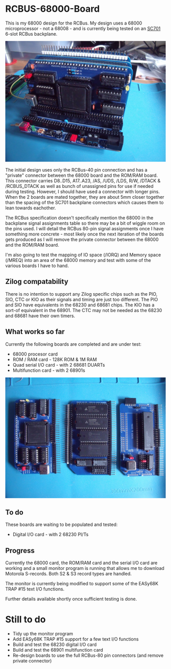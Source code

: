 # RCBUS-68000-Board

This is my 68000 design for the RCBus. My design uses a 68000 microprocessor - not a 68008 - and is currently being tested on an [SC701](https://smallcomputercentral.com/rcbus/sc700-series/sc701-rcbus-backplane/) 6-slot RCBus backplane.

![](./images/RCBus68000.JPG)

The initial design uses only the RCBus-40 pin connection and has a "private" connector between the 68000 board and the ROM/RAM board. This connector carries D8..D15, A17..A23, /AS, /UDS, /LDS, R/W, /DTACK & /RCBUS_DTACK as well as bunch of unassigned pins for use if needed during testing. However, I should have used a connector with longer pins. When the 2 boards are mated together, they are about 5mm closer together than the spacing of the SC701 backplane connectors which causes them to lean towards eachother.

The RCBus specification doesn't specifically mention the 68000 in the backplane signal assignments table so there may be a bit of wiggle room on the pins used. I will detail the RCBus 80-pin signal assignments once I have something more concrete - most likely once the next iteration of the boards gets produced as I will remove the private connector between the 68000 and the ROM/RAM board.

I'm also going to test the mapping of IO space (/IORQ) and Memory space (/MREQ) into an area of the 68000 memory and test with some of the various boards I have to hand.

## Zilog compatability
There is no intention to support any Zilog specific chips such as the PIO, SIO, CTC or KIO as their signals and timing are just too different. The PIO and SIO have equivalents in the 68230 and 68681 chips. The KIO has a sort-of equivalent in the 68901. The CTC may not be needed as the 68230 and 68681 have their own timers.

## What works so far
Currently the following boards are completed and are under test:
* 68000 procesor card
* ROM / RAM card - 128K ROM & 1M RAM
* Quad serial I/O card - with 2 68681 DUARTs
* Multifunction card - with 2 68901s

![](./images/RCBusBoards.JPG)

## To do
These boards are waiting to be populated and tested:
* Digital I/O card - with 2 68230 PI/Ts

## Progress
Currently the 68000 card, the ROM/RAM card and the serial I/O card are working and a small monitor program is running that allows me to download Motorola S-records. Both S2 & S3 record types are handled.

The monitor is currently being modified to support some of the EASy68K TRAP #15 text I/O functions.

Further details available shortly once sufficient testing is done.

# Still to do
* Tidy up the monitor program
* Add EASy68K TRAP #15 support for a few text I/O functions
* Build and test the 68230 digital I/O card
* Build and test the 68901 multifunction card
* Re-design boards to use the full RCBus-80 pin connectors (and remove private connector)
